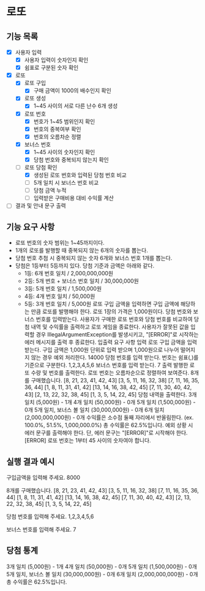 # 로또

## 기능 목록

- [x] 사용자 입력
   - [x] 사용자 입력이 숫자인지 확인
   - [x] 쉼표로 구분된 숫자 확인

- [x] 로또
  - [x] 로또 구입
    - [x] 구매 금액이 1000의 배수인지 확인

  - [x] 로또 생성
    - [x] 1~45 사이의 서로 다른 난수 6개 생성

  - [x] 로또 번호
    - [x] 번호가 1~45 범위인지 확인
    - [x] 번호의 중복여부 확인
    - [x] 번호의 오름차순 정렬
    
  - [x] 보너스 번호
    - [x] 1~45 사이의 숫자인지 확인
    - [x] 당첨 번호와 중복되지 않는지 확인

  - [ ] 로또 당첨 확인
    - [x] 생성된 로또 번호와 입력된 당첨 번호 비교
    - [ ] 5개 일치 시 보너스 번호 비교
    - [ ] 당첨 금액 누적
    - [ ] 입력받은 구매비용 대비 수익률 계산
 
- [ ] 결과 및 안내 문구 출력

## 기능 요구 사항
- 로또 번호의 숫자 범위는 1~45까지이다.
- 1개의 로또를 발행할 때 중복되지 않는 6개의 숫자를 뽑는다.
- 당첨 번호 추첨 시 중복되지 않는 숫자 6개와 보너스 번호 1개를 뽑는다.
- 당첨은 1등부터 5등까지 있다. 당첨 기준과 금액은 아래와 같다.
    - 1등: 6개 번호 일치 / 2,000,000,000원
    - 2등: 5개 번호 + 보너스 번호 일치 / 30,000,000원
    - 3등: 5개 번호 일치 / 1,500,000원
    - 4등: 4개 번호 일치 / 50,000원
    - 5등: 3개 번호 일치 / 5,000원
      로또 구입 금액을 입력하면 구입 금액에 해당하는 만큼 로또를 발행해야 한다.
      로또 1장의 가격은 1,000원이다.
      당첨 번호와 보너스 번호를 입력받는다.
      사용자가 구매한 로또 번호와 당첨 번호를 비교하여 당첨 내역 및 수익률을 출력하고 로또 게임을 종료한다.
      사용자가 잘못된 값을 입력할 경우 IllegalArgumentException를 발생시키고, "[ERROR]"로 시작하는 에러 메시지를 출력 후 종료한다.
      입출력 요구 사항
      입력
      로또 구입 금액을 입력 받는다. 구입 금액은 1,000원 단위로 입력 받으며 1,000원으로 나누어 떨어지지 않는 경우 예외 처리한다.
      14000
      당첨 번호를 입력 받는다. 번호는 쉼표(,)를 기준으로 구분한다.
      1,2,3,4,5,6
      보너스 번호를 입력 받는다.
      7
      출력
      발행한 로또 수량 및 번호를 출력한다. 로또 번호는 오름차순으로 정렬하여 보여준다.
      8개를 구매했습니다.
      [8, 21, 23, 41, 42, 43]
      [3, 5, 11, 16, 32, 38]
      [7, 11, 16, 35, 36, 44]
      [1, 8, 11, 31, 41, 42]
      [13, 14, 16, 38, 42, 45]
      [7, 11, 30, 40, 42, 43]
      [2, 13, 22, 32, 38, 45]
      [1, 3, 5, 14, 22, 45]
      당첨 내역을 출력한다.
      3개 일치 (5,000원) - 1개
      4개 일치 (50,000원) - 0개
      5개 일치 (1,500,000원) - 0개
      5개 일치, 보너스 볼 일치 (30,000,000원) - 0개
      6개 일치 (2,000,000,000원) - 0개
      수익률은 소수점 둘째 자리에서 반올림한다. (ex. 100.0%, 51.5%, 1,000,000.0%)
      총 수익률은 62.5%입니다.
      예외 상황 시 에러 문구를 출력해야 한다. 단, 에러 문구는 "[ERROR]"로 시작해야 한다.
      [ERROR] 로또 번호는 1부터 45 사이의 숫자여야 합니다.
      

## 실행 결과 예시
구입금액을 입력해 주세요. 
8000

8개를 구매했습니다.
[8, 21, 23, 41, 42, 43]
[3, 5, 11, 16, 32, 38]
[7, 11, 16, 35, 36, 44]
[1, 8, 11, 31, 41, 42]
[13, 14, 16, 38, 42, 45]
[7, 11, 30, 40, 42, 43]
[2, 13, 22, 32, 38, 45]
[1, 3, 5, 14, 22, 45]

당첨 번호를 입력해 주세요.
1,2,3,4,5,6

보너스 번호를 입력해 주세요.
7

당첨 통계
---
3개 일치 (5,000원) - 1개
4개 일치 (50,000원) - 0개
5개 일치 (1,500,000원) - 0개
5개 일치, 보너스 볼 일치 (30,000,000원) - 0개
6개 일치 (2,000,000,000원) - 0개
총 수익률은 62.5%입니다.